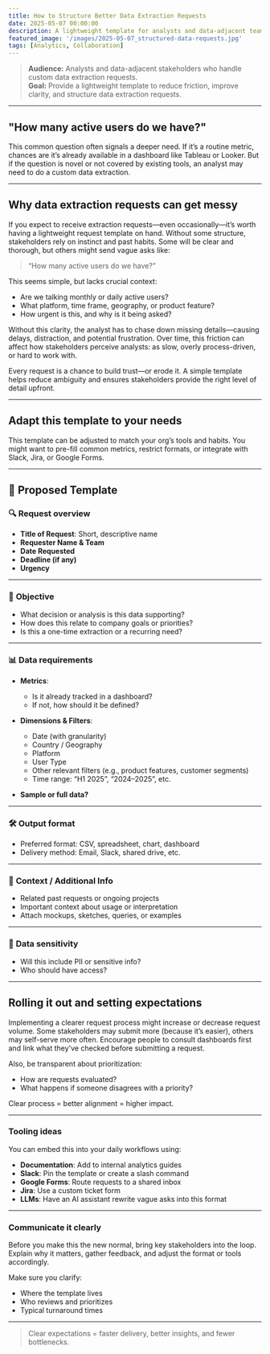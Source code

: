```yaml
---
title: How to Structure Better Data Extraction Requests
date: 2025-05-07 00:00:00
description: A lightweight template for analysts and data-adjacent teams to reduce friction, improve clarity, and structure custom data extraction requests.
featured_image: '/images/2025-05-07_structured-data-requests.jpg'
tags: [Analytics, Collaboration]
---
```


> **Audience:** Analysts and data-adjacent stakeholders who handle custom data extraction requests.  
> **Goal:** Provide a lightweight template to reduce friction, improve clarity, and structure data extraction requests.

---

## "How many active users do we have?"

This common question often signals a deeper need. If it’s a routine metric, chances are it’s already available in a dashboard like Tableau or Looker. But if the question is novel or not covered by existing tools, an analyst may need to do a custom data extraction.

---

## Why data extraction requests can get messy

If you expect to receive extraction requests—even occasionally—it’s worth having a lightweight request template on hand. Without some structure, stakeholders rely on instinct and past habits. Some will be clear and thorough, but others might send vague asks like:

> “How many active users do we have?”

This seems simple, but lacks crucial context:  
- Are we talking monthly or daily active users?  
- What platform, time frame, geography, or product feature?  
- How urgent is this, and why is it being asked?

Without this clarity, the analyst has to chase down missing details—causing delays, distraction, and potential frustration. Over time, this friction can affect how stakeholders perceive analysts: as slow, overly process-driven, or hard to work with.

Every request is a chance to build trust—or erode it. A simple template helps reduce ambiguity and ensures stakeholders provide the right level of detail upfront.

---

## Adapt this template to your needs

This template can be adjusted to match your org’s tools and habits. You might want to pre-fill common metrics, restrict formats, or integrate with Slack, Jira, or Google Forms.

---

## 🔧 Proposed Template

### 🔍 **Request overview**
- **Title of Request**: Short, descriptive name  
- **Requester Name & Team**  
- **Date Requested**  
- **Deadline (if any)**  
- **Urgency**

---

### 🎯 **Objective**
- What decision or analysis is this data supporting?  
- How does this relate to company goals or priorities?  
- Is this a one-time extraction or a recurring need?

---

### 📊 **Data requirements**
- **Metrics**:  
  - Is it already tracked in a dashboard?  
  - If not, how should it be defined?

- **Dimensions & Filters**:  
  - Date (with granularity)  
  - Country / Geography  
  - Platform  
  - User Type  
  - Other relevant filters (e.g., product features, customer segments)  
  - Time range: “H1 2025”, “2024–2025”, etc.

- **Sample or full data?**

---

### 🛠️ **Output format**
- Preferred format: CSV, spreadsheet, chart, dashboard  
- Delivery method: Email, Slack, shared drive, etc.

---

### 🧠 **Context / Additional Info**
- Related past requests or ongoing projects  
- Important context about usage or interpretation  
- Attach mockups, sketches, queries, or examples

---

### 🔐 **Data sensitivity**
- Will this include PII or sensitive info?  
- Who should have access?

---

## Rolling it out and setting expectations

Implementing a clearer request process might increase or decrease request volume. Some stakeholders may submit more (because it’s easier), others may self-serve more often. Encourage people to consult dashboards first and link what they've checked before submitting a request.

Also, be transparent about prioritization:  
- How are requests evaluated?  
- What happens if someone disagrees with a priority?

Clear process = better alignment = higher impact.

---

### Tooling ideas
You can embed this into your daily workflows using:

- **Documentation**: Add to internal analytics guides  
- **Slack**: Pin the template or create a slash command  
- **Google Forms**: Route requests to a shared inbox  
- **Jira**: Use a custom ticket form  
- **LLMs**: Have an AI assistant rewrite vague asks into this format

---

### Communicate it clearly

Before you make this the new normal, bring key stakeholders into the loop. Explain why it matters, gather feedback, and adjust the format or tools accordingly.

Make sure you clarify:
- Where the template lives  
- Who reviews and prioritizes  
- Typical turnaround times

---

> Clear expectations = faster delivery, better insights, and fewer bottlenecks.

